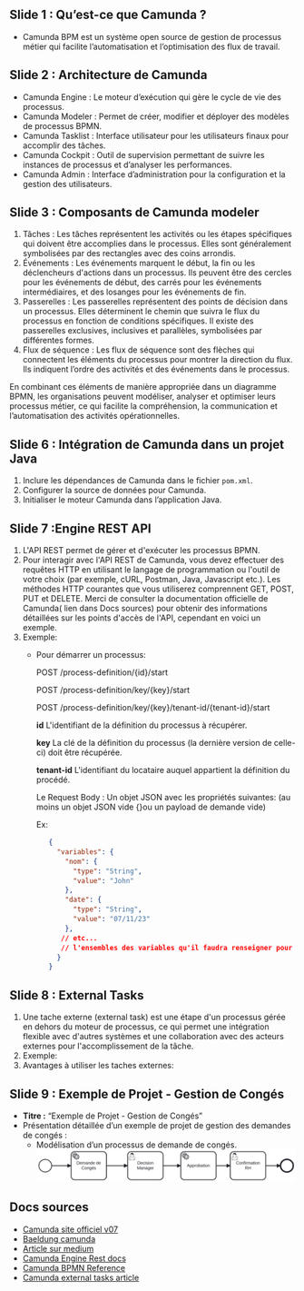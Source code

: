 ## Slide 1 : Qu’est-ce que Camunda ?

- Camunda BPM est un système open source de gestion de processus métier qui facilite l’automatisation et l’optimisation des flux de travail.

## Slide 2 : Architecture de Camunda

- Camunda Engine : Le moteur d’exécution qui gère le cycle de vie des processus.
- Camunda Modeler : Permet de créer, modifier et déployer des modèles de processus BPMN.
- Camunda Tasklist : Interface utilisateur pour les utilisateurs finaux pour accomplir des tâches.
- Camunda Cockpit : Outil de supervision permettant de suivre les instances de processus et d’analyser les performances.
- Camunda Admin : Interface d’administration pour la configuration et la gestion des utilisateurs.

## Slide 3 : Composants de Camunda modeler

1. Tâches : Les tâches représentent les activités ou les étapes spécifiques qui doivent être accomplies dans le processus. Elles sont généralement symbolisées par des rectangles avec des coins arrondis.
2. Événements : Les événements marquent le début, la fin ou les déclencheurs d'actions dans un processus. Ils peuvent être des cercles pour les événements de début, des carrés pour les événements intermédiaires, et des losanges pour les événements de fin.
3. Passerelles : Les passerelles représentent des points de décision dans un processus. Elles déterminent le chemin que suivra le flux du processus en fonction de conditions spécifiques. Il existe des passerelles exclusives, inclusives et parallèles, symbolisées par différentes formes.
4. Flux de séquence : Les flux de séquence sont des flèches qui connectent les éléments du processus pour montrer la direction du flux. Ils indiquent l’ordre des activités et des événements dans le processus.

En combinant ces éléments de manière appropriée dans un diagramme BPMN, les organisations peuvent modéliser, analyser et optimiser leurs processus métier, ce qui facilite la compréhension, la communication et l’automatisation des activités opérationnelles.

## Slide 6 : Intégration de Camunda dans un projet Java

  1. Inclure les dépendances de Camunda dans le fichier `pom.xml`.
  2. Configurer la source de données pour Camunda.
  3. Initialiser le moteur Camunda dans l’application Java.

## Slide 7 :Engine REST API

  1. L'API REST permet de gérer et d'exécuter les processus BPMN.
  2. Pour interagir avec l'API REST de Camunda, vous devez effectuer des requêtes HTTP en utilisant le langage de programmation ou l'outil de votre choix (par exemple, cURL, Postman, Java, Javascript etc.). Les méthodes HTTP courantes que vous utiliserez comprennent GET, POST, PUT et DELETE. Merci de consulter la documentation officielle de Camunda( lien dans Docs sources) pour obtenir des informations détaillées sur les points d'accès de l'API, cependant en voici un exemple.
  3. Exemple:
       - Pour démarrer un processus:
         
           POST /process-definition/{id}/start
         
           POST /process-definition/key/{key}/start
         
           POST /process-definition/key/{key}/tenant-id/{tenant-id}/start

           **id** 	 	    L'identifiant de la définition du processus à récupérer.
         
           **key** 	      La clé de la définition du processus (la dernière version de celle-ci) doit être récupérée.
         
           **tenant-id** 	L'identifiant du locataire auquel appartient la définition du procédé.

         Le Request Body : Un objet JSON avec les propriétés suivantes: (au moins un objet JSON vide {}ou un payload de demande vide)

         Ex:
         ~~~JSON
            {
              "variables": {
                "nom": {
                  "type": "String",
                  "value": "John"
                },
                "date": {
                  "type": "String",
                  "value": "07/11/23"
                },
               // etc...
               // l'ensembles des variables qu'il faudra renseigner pour démarrer l'instance 
              }
            }
         ~~~

## Slide 8 : External Tasks

  1. Une tache externe (external task) est une étape d'un processus gérée en dehors du moteur de processus, ce qui permet une intégration flexible avec d'autres systèmes et une collaboration avec des acteurs externes pour l'accomplissement de la tâche.
  2. Exemple:
  3. Avantages à utiliser les taches externes:

## Slide 9 : Exemple de Projet - Gestion de Congés

- **Titre :** “Exemple de Projet - Gestion de Congés”
- Présentation détaillée d’un exemple de projet de gestion des demandes de congés :
  - Modélisation d’un processus de demande de congés.
    ![BPMN Modele](/process.png)


## Docs sources

- [Camunda site officiel v07](https://docs.camunda.org/manual/7.20/)
- [Baeldung camunda](https://www.baeldung.com/spring-boot-embedded-camunda)
- [Article sur medium](https://medium.com/nerd-for-tech/bpmn2-0-camunda-workflow-spring-boot-application-2381f3d42e5f)
- [Camunda Engine Rest docs](https://stage.docs.camunda.org/rest/camunda-bpm-platform/7.21-SNAPSHOT/)
- [Camunda BPMN Reference](https://camunda.com/bpmn/reference/)
- [Camunda external tasks article](https://blog.bernd-ruecker.com/how-to-write-glue-code-without-java-delegates-in-camunda-cloud-9ec0495d2ba5)

